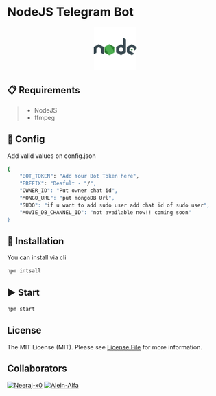 #  NodeJS Telegram Bot


<p align="center">
  <img alt="image" src="./assets/nodejs.png" width="100" />

  </p>




## 📋 Requirements

>- NodeJS
>- ffmpeg
## 📝 Config

Add valid values on config.json

```bash
{
    "BOT_TOKEN": "Add Your Bot Token here",
    "PREFIX": "Deafult - "/",
    "OWNER_ID": "Put owner chat id",
    "MONGO_URL": "put mongoDB Url",
    "SUDO": "if u want to add sudo user add chat id of sudo user",
    "MOVIE_DB_CHANNEL_ID": "not available now!! coming soon"
}
```

## 🔧 Installation

You can install via cli

```bash
npm intsall
```

## ▶️ Start

```bash
npm start
```


## License

The MIT License (MIT). Please see [License File](LICENSE) for more information.

## Collaborators
[![Neeraj-x0](https://github.com/neeraj-x0.png?size=50)](https://github.com/neeraj-x0)
[![Alein-Alfa](https://github.com/Alien-Alfa.png?size=50)](https://github.com/Alien-Alfa)

